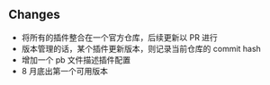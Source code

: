 ## Changes

- 将所有的插件整合在一个官方仓库，后续更新以 PR 进行
- 版本管理的话，某个插件更新版本，则记录当前仓库的 commit hash
- 增加一个 pb 文件描述插件配置
-  8 月底出第一个可用版本